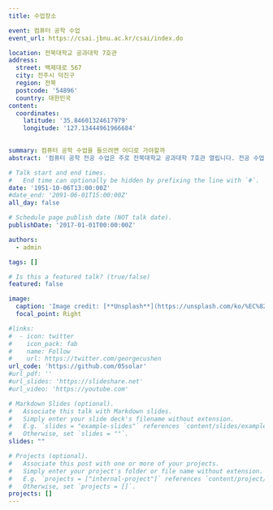 ```yaml
---
title: 수업장소 

event: 컴퓨터 공학 수업 
event_url: https://csai.jbnu.ac.kr/csai/index.do

location: 전북대학교 공과대학 7호관
address:
  street: 백제대로 567
  city: 전주시 덕진구
  region: 전북
  postcode: '54896'
  country: 대한민국
content:
  coordinates:
    latitude: '35.84601324617979'
    longitude: '127.13444961966684'
   

summary: 컴퓨터 공학 수업을 들으려면 어디로 가야할까
abstract: '컴퓨터 공학 전공 수업은 주로 전북대학교 공과대학 7호관 열립니다. 전공 수업으로는 알고리즘, 자료구조, 기계학습, 웹 서비스설계, 데이터마이닝, 운영체제, 암호론, 인공지능, 클라우드컴퓨팅, 모바일 프로그래밍 등이 있습니다. 교수님들의 연구실 또한 같은 건물에 위치합니다. '

# Talk start and end times.
#   End time can optionally be hidden by prefixing the line with `#`.
date: '1951-10-06T13:00:00Z'
#date_end: '2091-06-01T15:00:00Z'
all_day: false

# Schedule page publish date (NOT talk date).
publishDate: '2017-01-01T00:00:00Z'

authors:
  - admin

tags: []

# Is this a featured talk? (true/false)
featured: false

image:
  caption: 'Image credit: [**Unsplash**](https://unsplash.com/ko/%EC%82%AC%EC%A7%84/group-of-fresh-graduates-students-throwing-their-academic-hat-in-the-air-8CqDvPuo_kI)'
  focal_point: Right

#links:
#  - icon: twitter
#    icon_pack: fab
#    name: Follow
#    url: https://twitter.com/georgecushen
url_code: 'https://github.com/05solar'
#url_pdf: ''
#url_slides: 'https://slideshare.net'
#url_video: 'https://youtube.com'

# Markdown Slides (optional).
#   Associate this talk with Markdown slides.
#   Simply enter your slide deck's filename without extension.
#   E.g. `slides = "example-slides"` references `content/slides/example-slides.md`.
#   Otherwise, set `slides = ""`.
slides: ""

# Projects (optional).
#   Associate this post with one or more of your projects.
#   Simply enter your project's folder or file name without extension.
#   E.g. `projects = ["internal-project"]` references `content/project/deep-learning/index.md`.
#   Otherwise, set `projects = []`.
projects: []
---
```

<div id="map" style="height: 400px; width: 100%;"></div>

<script>
  function initMap() {
    var location = {lat: 35.84601324617979, lng: 127.13444961966684}; // 전북대학교 공과대학 좌표
    var map = new google.maps.Map(document.getElementById('map'), {
      zoom: 15,
      center: location
    });
    var marker = new google.maps.Marker({
      position: location,
      map: map
    });
  }
</script>

<script async defer src="https://maps.googleapis.com/maps/api/js?key=AIzaSyCfBrU11k1rgvwY1Lri2O-JaqOV7_dHMis&callback=initMap"></script>
